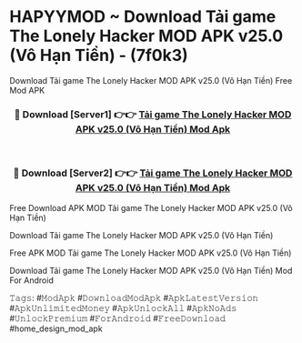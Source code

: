 # HAPYYMOD ~ Download Tải game The Lonely Hacker MOD APK v25.0 (Vô Hạn Tiền) - (7f0k3)
Download Tải game The Lonely Hacker MOD APK v25.0 (Vô Hạn Tiền) Free Mod APK

<div align="center">
<h3>🔴 Download [Server1] 👉👉 <a href="https://apk-comot.site?title=Tải_game_The_Lonely_Hacker_MOD_APK_v25.0_(Vô_Hạn_Tiền)">Tải game The Lonely Hacker MOD APK v25.0 (Vô Hạn Tiền) Mod Apk</a></h3><br>

<h3>🔴 Download [Server2] 👉👉 <a href="https://apk-comot.site?title=Tải_game_The_Lonely_Hacker_MOD_APK_v25.0_(Vô_Hạn_Tiền)">Tải game The Lonely Hacker MOD APK v25.0 (Vô Hạn Tiền) Mod Apk</a></h3>
</div>


Free Download APK MOD Tải game The Lonely Hacker MOD APK v25.0 (Vô Hạn Tiền)

Download Tải game The Lonely Hacker MOD APK v25.0 (Vô Hạn Tiền) 

Free APK MOD Tải game The Lonely Hacker MOD APK v25.0 (Vô Hạn Tiền) 

Download Tải game The Lonely Hacker MOD APK v25.0 (Vô Hạn Tiền) Mod For Android

𝚃𝚊𝚐𝚜: #𝙼𝚘𝚍𝙰𝚙𝚔 #𝙳𝚘𝚠𝚗𝚕𝚘𝚊𝚍𝙼𝚘𝚍𝙰𝚙𝚔 #𝙰𝚙𝚔𝙻𝚊𝚝𝚎𝚜𝚝𝚅𝚎𝚛𝚜𝚒𝚘𝚗 #𝙰𝚙𝚔𝚄𝚗𝚕𝚒𝚖𝚒𝚝𝚎𝚍𝙼𝚘𝚗𝚎𝚢 #𝙰𝚙𝚔𝚄𝚗𝚕𝚘𝚌𝚔𝙰𝚕𝚕 #𝙰𝚙𝚔𝙽𝚘𝙰𝚍𝚜 #𝚄𝚗𝚕𝚘𝚌𝚔𝙿𝚛𝚎𝚖𝚒𝚞𝚖 #𝙵𝚘𝚛𝙰𝚗𝚍𝚛𝚘𝚒𝚍 #𝙵𝚛𝚎𝚎𝙳𝚘𝚠𝚗𝚕𝚘𝚊𝚍 #home_design_mod_apk
